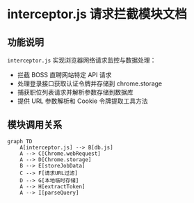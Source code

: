 # interceptor.js 请求拦截模块文档

## 功能说明

`interceptor.js` 实现浏览器网络请求监控与数据处理：

- 拦截 BOSS 直聘网站特定 API 请求
- 处理登录接口获取认证令牌并存储到 chrome.storage
- 捕获职位列表请求并解析参数存储到数据库
- 提供 URL 参数解析和 Cookie 令牌提取工具方法

## 模块调用关系

```mermaid
graph TD
    A[interceptor.js] --> B[db.js]
    A --> C[Chrome.webRequest]
    A --> D[Chrome.storage]
    B --> E[storeJobData]
    C --> F[请求URL过滤]
    D --> G[本地临时存储]
    A --> H[extractToken]
    A --> I[parseQuery]
```
